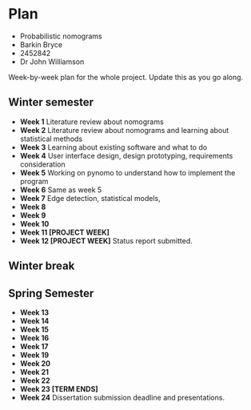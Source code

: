 # Plan

* Probabilistic nomograms
* Barkin Bryce
* 2452842
* Dr John Williamson

Week-by-week plan for the whole project. Update this as you go along.

## Winter semester

* **Week 1**
Literature review about nomograms
* **Week 2**
Literature review about nomograms and learning about statistical methods
* **Week 3**
Learning about existing software and what to do
* **Week 4**
User interface design, design prototyping, requirements consideration 
* **Week 5**
Working on pynomo to understand how to implement the program
* **Week 6**
Same as week 5
* **Week 7** Edge detection, statistical models, 
* **Week 8**
* **Week 9**
* **Week 10**
* **Week 11 [PROJECT WEEK]**
* **Week 12 [PROJECT WEEK]** Status report submitted.

## Winter break

## Spring Semester

* **Week 13**
* **Week 14**
* **Week 15**
* **Week 16**
* **Week 17**
* **Week 19**
* **Week 20**
* **Week 21**
* **Week 22**
* **Week 23 [TERM ENDS]**
* **Week 24** Dissertation submission deadline and presentations.

